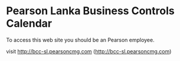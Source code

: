 # Pearson Lanka Business Controls Calendar

To access this web site you should be an Pearson employee.

visit http://bcc-sl.pearsoncmg.com (http://bcc-sl.pearsoncmg.com)
